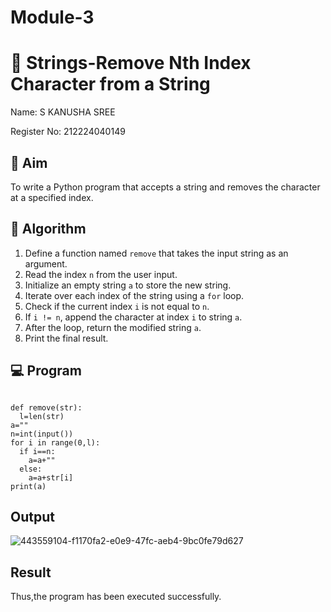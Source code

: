 # Module-3
# 🧹 Strings-Remove Nth Index Character from a String
Name: S KANUSHA SREE

Register No: 212224040149
## 🎯 Aim
To write a Python program that accepts a string and removes the character at a specified index.

## 🧠 Algorithm
1. Define a function named `remove` that takes the input string as an argument.
2. Read the index `n` from the user input.
3. Initialize an empty string `a` to store the new string.
4. Iterate over each index of the string using a `for` loop.
5. Check if the current index `i` is not equal to `n`.
6. If `i != n`, append the character at index `i` to string `a`.
7. After the loop, return the modified string `a`.
8. Print the final result.

## 💻 Program
```

def remove(str):
  l=len(str)
a=""
n=int(input())
for i in range(0,l):
  if i==n:
    a=a+""
  else:
    a=a+str[i]
print(a)
```
## Output
![443559104-f1170fa2-e0e9-47fc-aeb4-9bc0fe79d627](https://github.com/user-attachments/assets/cc37ed40-343f-41e0-80b3-5b2c2d4bf667)

## Result
Thus,the program has been executed successfully.
